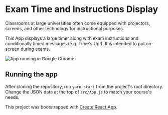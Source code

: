# Exam Time and Instructions Display

Classrooms at large universities often come equipped with projectors,
screens, and other technology for instructional purposes.

This App displays a large timer along with exam instructions and
conditionally timed messages (e.g. Time's Up!). It is intended to put
on-screen during exams.

![App running in Google Chrome](http://haksayng.com/img/github/exam-timer.png)

## Running the app

After cloning the repository, run `yarn start` from the project's root
directory. Change the JSON data at the top of `src/App.js` to match your
course's needs.

This project was bootstrapped with [Create React App](https://github.com/facebook/create-react-app).


